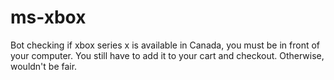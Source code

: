 # ms-xbox
Bot checking if xbox series x is available in Canada, you must be in front of your computer. You still have to add it to your cart and checkout. Otherwise, wouldn't be fair.
